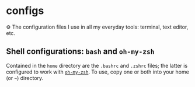 # configs
⚙ The configuration files I use in all my everyday tools: terminal, text editor, etc.

## Shell configurations: `bash` and `oh-my-zsh`

Contained in the `home` directory are the `.bashrc` and `.zshrc` files; the latter is configured to work with [`oh-my-zsh`](https://github.com/robbyrussell/oh-my-zsh). To use, copy one or both into your home (or `~`) directory.